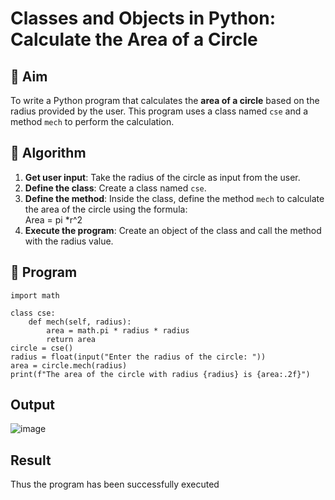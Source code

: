 # Classes and Objects in Python: Calculate the Area of a Circle

## 🎯 Aim
To write a Python program that calculates the **area of a circle** based on the radius provided by the user. This program uses a class named `cse` and a method `mech` to perform the calculation.

## 🧠 Algorithm
1. **Get user input**: Take the radius of the circle as input from the user.
2. **Define the class**: Create a class named `cse`.
3. **Define the method**: Inside the class, define the method `mech` to calculate the area of the circle using the formula:  
   Area = pi *r^2 
4. **Execute the program**: Create an object of the class and call the method with the radius value.

## 🧾 Program
```
import math

class cse:
    def mech(self, radius):
        area = math.pi * radius * radius
        return area
circle = cse()
radius = float(input("Enter the radius of the circle: "))
area = circle.mech(radius)
print(f"The area of the circle with radius {radius} is {area:.2f}")
```
## Output
![image](https://github.com/user-attachments/assets/a94fdc94-60b2-46e7-b594-ad724028d993)



## Result
Thus the program has been successfully executed
